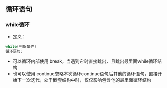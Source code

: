 ## 循环语句

### while循环
- 定义：
```C
while(判断条件)
循环语句;
```
- 可以循环内部使用 break，当遇到它时直接跳出，且跳出最里面while循环结构
- 也可以使用 continue忽略本次循环continue语句后其他的循环语句，直接开始下一次迭代，处于嵌套结构中时，仅仅影响包含他的最里面循环结构
